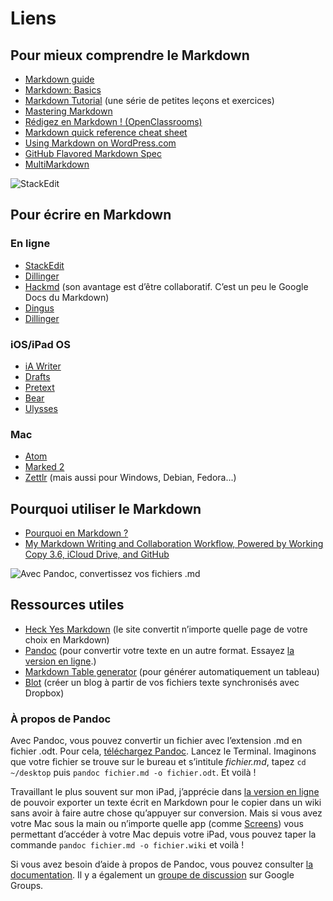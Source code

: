 # Liens

## Pour mieux comprendre le Markdown

- [Markdown guide](https://www.markdownguide.org/basic-syntax/)
- [Markdown: Basics](https://daringfireball.net/projects/markdown/basics)
- [Markdown Tutorial](https://www.markdowntutorial.com/) (une série de petites leçons et exercices)
- [Mastering Markdown](https://guides.github.com/features/mastering-markdown/)
- [Rédigez en Markdown ! (OpenClassrooms)](https://openclassrooms.com/fr/courses/1304236-redigez-en-markdown)
- [Markdown quick reference cheat sheet](https://wordpress.com/support/markdown-quick-reference/)
- [Using Markdown on WordPress.com](https://wordpress.com/support/can-i-use-markdown-on-wordpress-com/)
- [GitHub Flavored Markdown Spec](https://github.github.com/gfm/)
- [MultiMarkdown](https://fletcherpenney.net/multimarkdown/)

![StackEdit](https://www.ralentirtravaux.com/github/stackedit.png)

## Pour écrire en Markdown

### En ligne

- [StackEdit](https://stackedit.io/)
- [Dillinger](https://dillinger.io/)
- [Hackmd](https://hackmd.io/?nav=overview) (son avantage est d’être collaboratif. C’est un peu le Google Docs du Markdown)
- [Dingus](https://daringfireball.net/projects/markdown/dingus)
- [Dillinger](https://dillinger.io/)

### iOS/iPad OS

- [iA Writer](https://apps.apple.com/gb/app/ia-writer/id775737172)
- [Drafts](https://apps.apple.com/gb/app/drafts/id1236254471)
- [Pretext](https://apps.apple.com/gb/app/pretext/id1347707000)
- [Bear](https://apps.apple.com/gb/app/bear/id1016366447)
- [Ulysses](https://apps.apple.com/gb/app/ulysses/id1225571038)

### Mac

- [Atom](https://atom.io/)
- [Marked 2](https://marked2app.com/)
- [Zettlr](https://www.zettlr.com) (mais aussi pour Windows, Debian, Fedora...) 

## Pourquoi utiliser le Markdown

- [Pourquoi en Markdown ?](https://www.davidbosman.fr/blog/2012/11/23/pourquoi-en-markdown/)
- [My Markdown Writing and Collaboration Workflow, Powered by Working Copy 3.6, iCloud Drive, and GitHub](https://www.macstories.net/ios/my-markdown-writing-and-collaboration-workflow-powered-by-working-copy-3-6-icloud-drive-and-github/)

![Avec Pandoc, convertissez vos fichiers .md](https://www.ralentirtravaux.com/github/pandoc.png)

## Ressources utiles

- [Heck Yes Markdown](http://heckyesmarkdown.com/) (le site convertit n’importe quelle page de votre choix en Markdown)
- [Pandoc](https://pandoc.org/help.html) (pour convertir votre texte en un autre format. Essayez [la version en ligne](https://pandoc.org/try/).)
- [Markdown Table generator](http://www.tablesgenerator.com/markdown_tables) (pour générer automatiquement un tableau)
- [Blot](https://blot.im/) (créer un blog à partir de vos fichiers texte synchronisés avec Dropbox)

### À propos de Pandoc

Avec Pandoc, vous pouvez convertir un fichier avec l’extension .md en fichier .odt. Pour cela, [téléchargez Pandoc](https://pandoc.org/installing.html). Lancez le Terminal. Imaginons que votre fichier se trouve sur le bureau et s’intitule *fichier.md*, tapez `cd ~/desktop` puis `pandoc fichier.md -o fichier.odt`. Et voilà !

Travaillant le plus souvent sur mon iPad, j’apprécie dans [la version en ligne](https://pandoc.org/try/) de pouvoir exporter un texte écrit en Markdown pour le copier dans un wiki sans avoir à faire autre chose qu’appuyer sur conversion. Mais si vous avez votre Mac sous la main ou n’importe quelle app (comme [Screens](https://apps.apple.com/gb/app/screens/id655890150)) vous permettant d’accéder à votre Mac depuis votre iPad, vous pouvez taper la commande `pandoc fichier.md -o fichier.wiki` et voilà !

Si vous avez besoin d’aide à propos de Pandoc, vous pouvez consulter [la documentation](https://pandoc.org/getting-started.html). Il y a également un [groupe de discussion](https://groups.google.com/g/pandoc-discuss) sur Google Groups. 